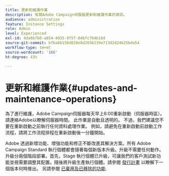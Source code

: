 ```yaml
---
title: 更新和維護作業
description: 有關Adobe Campaign伺服器更新和維護作業的資訊。
audience: administration
feature: Instance Settings
role: Admin
level: Experienced
exl-id: 4da0b7b0-a854-4935-9f5f-04bfc764b18d
source-git-commit: bfba6b156d020e8d2656239e713d2d24625bda54
workflow-type: tm+mt
source-wordcount: '166'
ht-degree: 43%

---
```


# 更新和維護作業{#updates-and-maintenance-operations}

為了進行維護，Adobe Campaign伺服器每天早上6:00重新啟動（伺服器時區）。 請連絡Adobe以瞭解伺服器時間。 此作業是自動且透明的。 不過，我們建議您不要在重新啟動之前執行任何資料處理作業。 例如，請避免在重新啟動前啟動工作流程，請將工作流程排程在重新啟動後一分鐘開始。

Adobe 透過新增功能、增強功能和修正不斷改進其解決方案。所有 Adobe Campaign Standard 執行個體都會隨著每個新版本升級。升級不需要任何動作。升級分兩個階段部署。首先，Stage 執行個體已升級，可讓我們的客戶測試新功能並視需要調整其配置。隨後將升級生產執行個體。請參閱 [發行計畫](https://helpx.adobe.com/tw/campaign/kb/acs-release-planning.html) 以瞭解下一個版本何時推出。 另請參閱 [已棄用及已移除的功能](../../rn/using/deprecated-features.md).
